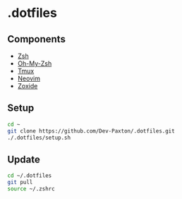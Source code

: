 # .dotfiles
## Components
- [Zsh](https://www.zsh.org/)
- [Oh-My-Zsh](https://github.com/ohmyzsh/ohmyzsh)
- [Tmux](https://github.com/tmux/tmux)
- [Neovim](https://neovim.io/)
- [Zoxide](https://github.com/ajeetdsouza/zoxide)

## Setup
```bash
cd ~
git clone https://github.com/Dev-Paxton/.dotfiles.git
./.dotfiles/setup.sh
```
## Update
```bash
cd ~/.dotfiles
git pull
source ~/.zshrc
```